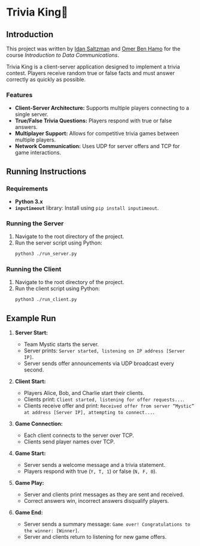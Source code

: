 # Trivia King👑

## Introduction

This project was written by [Idan Saltzman](https://github.com/Idsa0)
and [Omer Ben Hamo](https://github.com/omerbenhamo) for the course _Introduction to Data Communications_.

Trivia King is a client-server application designed to implement a trivia contest. Players receive random true or false
facts and must answer correctly as quickly as possible.

### Features

- **Client-Server Architecture:** Supports multiple players connecting to a single server.
- **True/False Trivia Questions:** Players respond with true or false answers.
- **Multiplayer Support:** Allows for competitive trivia games between multiple players.
- **Network Communication:** Uses UDP for server offers and TCP for game interactions.

## Running Instructions

### Requirements

- **Python 3.x**
- **`inputimeout`** library: Install using `pip install inputimeout`.

### Running the Server

1. Navigate to the root directory of the project.
2. Run the server script using Python:
   ```sh
   python3 ./run_server.py
   ```

### Running the Client

1. Navigate to the root directory of the project.
2. Run the client script using Python:
   ```sh
   python3 ./run_client.py
   ```

## Example Run

1. **Server Start:**
    - Team Mystic starts the server.
    - Server prints: `Server started, listening on IP address [Server IP]`.
    - Server sends offer announcements via UDP broadcast every second.

2. **Client Start:**
    - Players Alice, Bob, and Charlie start their clients.
    - Clients print: `Client started, listening for offer requests...`.
    - Clients receive offer and
      print: `Received offer from server “Mystic” at address [Server IP], attempting to connect...`.

3. **Game Connection:**
    - Each client connects to the server over TCP.
    - Clients send player names over TCP.

4. **Game Start:**
    - Server sends a welcome message and a trivia statement.
    - Players respond with true (`Y, T, 1`) or false (`N, F, 0`).

5. **Game Play:**
    - Server and clients print messages as they are sent and received.
    - Correct answers win, incorrect answers disqualify players.

6. **Game End:**
    - Server sends a summary message: `Game over! Congratulations to the winner: [Winner]`.
    - Server and clients return to listening for new game offers.
